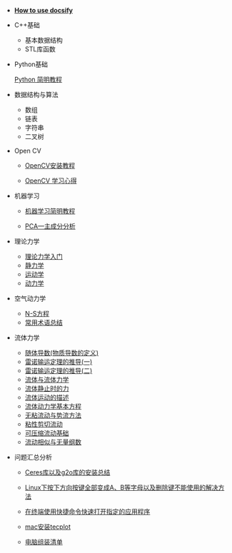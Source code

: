 
* [**How to use docsify**](./docs/how-to-use-docsify.md)
  
* C++基础

  * 基本数据结构
  * STL库函数
  
* Python基础

  [Python 简明教程](./docs/python简明教程)

* 数据结构与算法

  * 数组
  * 链表
  * 字符串
  * 二叉树
  
* Open CV 

  * [OpenCV安装教程](./docs/OpenCV安装教程.md)

  * [OpenCV 学习心得](./docs/OpenCV学习教程.md)

* 机器学习
  
  * [机器学习简明教程](./docs/机器学习简明教程.md)
  
  * [PCA—主成分分析](./docs/PCA.md)
  
* 理论力学

  * [理论力学入门](./docs/理论力学入门.md) 
  * [静力学](./docs/理论力学之静力学.md)
  * [运动学](./docs/理论力学之运动学.md)
  * [动力学](./docs/理论力学之动力学.md)

* 空气动力学
  
  * [N-S方程](./docs/d.md)
  * [常用术语总结](./docs/professional.md)
  
* 流体力学
  
  * [随体导数(物质导数的定义)](./docs/material_derivative.md)
  * [雷诺输运定理的推导(一)](./docs/leinuo1.md)
  * [雷诺输运定理的推导(二)](./docs/leinuo2.md)
  * [流体与流体力学]()
  * [流体静止时的力]()
  * [流体运动的描述]()
  * [流体动力学基本方程]()
  * [无粘流动与势流方法]()
  * [粘性剪切流动]()
  * [可压缩流动基础]()
  * [流动相似与无量纲数]()
  
* 问题汇总分析
  
  * [Ceres库以及g2o库的安装总结](./docs/Ceres库以及g2o库的安装总结.md)
  
  * [Linux下按下方向按键全部变成A、B等字母以及删除键不能使用的解决方法](./docs/Linux下按下方向按键全部变成A、B等字母以及删除键不能使用的解决方法.md)
  
  * [在终端使用快捷命令快速打开指定的应用程序](./docs/在终端使用快捷命令快速打开指定的应用程序.md)
  
  * [mac安装tecplot](./docs/tecplot.md)
  
  * [电脑组装清单](./docs/电脑组装清单.md)
  
    
  
    
  
  
  
  
  
  
  

